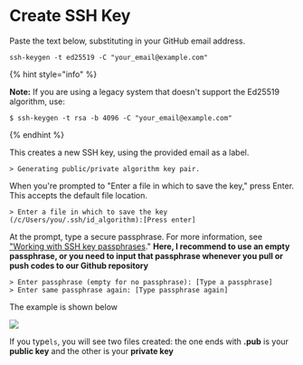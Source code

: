 # Create SSH Key

Paste the text below, substituting in your GitHub email address.

```
ssh-keygen -t ed25519 -C "your_email@example.com"
```

{% hint style="info" %}


**Note:** If you are using a legacy system that doesn't support the Ed25519 algorithm, use:

```shell
$ ssh-keygen -t rsa -b 4096 -C "your_email@example.com"
```
{% endhint %}

This creates a new SSH key, using the provided email as a label.

```
> Generating public/private algorithm key pair.
```

When you're prompted to "Enter a file in which to save the key," press Enter. This accepts the default file location.

```shell
> Enter a file in which to save the key (/c/Users/you/.ssh/id_algorithm):[Press enter]
```

At the prompt, type a secure passphrase. For more information, see ["Working with SSH key passphrases](https://docs.github.com/en/articles/working-with-ssh-key-passphrases)." **Here, I recommend to use an empty passphrase, or you need to input that passphrase whenever you pull or push codes to our Github repository**

```
> Enter passphrase (empty for no passphrase): [Type a passphrase]
> Enter same passphrase again: [Type passphrase again]
```

The example is shown below

![](../.gitbook/assets/git\_create\_ssh\_key.png)

If you type`ls`, you will see two files created: the one ends with **.pub** is your **public key** and the other is your **private key**
